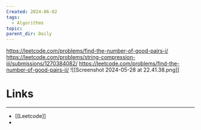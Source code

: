 ```yaml
---
Created: 2024-06-02
tags:
  - Algorithms
topic: 
parent_dir: Daily
---
```



https://leetcode.com/problems/find-the-number-of-good-pairs-i/
https://leetcode.com/problems/string-compression-iii/submissions/1270384082/
https://leetcode.com/problems/find-the-number-of-good-pairs-ii/
![[Screenshot 2024-05-28 at 22.41.38.png]]
# Links
-----
- [[Leetcode]]
- 



